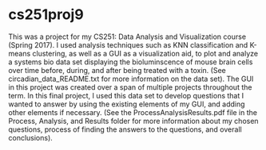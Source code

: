 # cs251proj9
This was a project for my CS251: Data Analysis and Visualization course (Spring 2017). 
I used analysis techniques such as KNN classification and K-means clustering, as well as a GUI as a visualization aid, to plot and analyze
a systems bio data set displaying the bioluminscence of mouse brain cells over time before, during, and after being treated with a toxin.
(See circadian_data_README.txt for more information on the data set).
The GUI in this project was created over a span of multiple projects throughout the term. In this final project, I used this data set to
develop questions that I wanted to answer by using the existing elements of my GUI, and adding other elements if necessary. (See the
ProcessAnalysisResults.pdf file in the Process, Analysis, and Results folder for more information about my chosen questions, process
of finding the answers to the questions, and overall conclusions).
